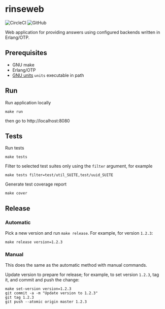 # rinseweb

![CircleCI](https://img.shields.io/circleci/build/github/RinseOne/rinseweb?style=for-the-badge)
![GitHub](https://img.shields.io/github/license/RinseOne/rinseweb?style=for-the-badge)

Web application for providing answers using configured backends written in Erlang/OTP.

## Prerequisites

* GNU make
* Erlang/OTP
* [GNU units](https://www.gnu.org/software/units/) `units` executable in path

## Run

Run application locally
```
make run
```
then go to http://localhost:8080

## Tests

Run tests
```
make tests
```

Filter to selected test suites only using the `filter` argument, for example
```
make tests filter=test/util_SUITE,test/uuid_SUITE
```

Generate test coverage report
```
make cover
```

## Release

### Automatic

Pick a new version and run `make release`. For example, for version `1.2.3`:

```
make release version=1.2.3
```

### Manual

This does the same as the automatic method with manual commands.

Update version to prepare for release; for example, to set version `1.2.3`, tag it, and commit and push the change:
```
make set-version version=1.2.3
git commit -a -m "Update version to 1.2.3"
git tag 1.2.3
git push --atomic origin master 1.2.3
```
